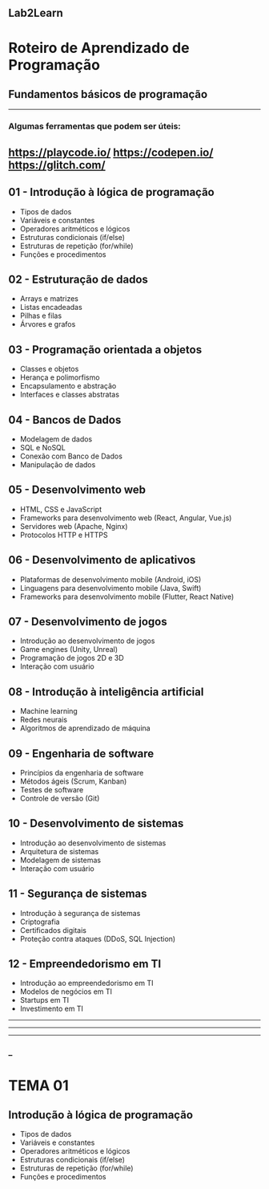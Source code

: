 ## Lab2Learn

# Roteiro de Aprendizado de Programação

## Fundamentos básicos de programação

---
### Algumas ferramentas que podem ser úteis:

https://playcode.io/
https://codepen.io/
https://glitch.com/
---

## 01 - Introdução à lógica de programação
*    Tipos de dados
*    Variáveis e constantes
*    Operadores aritméticos e lógicos
*    Estruturas condicionais (if/else)
*    Estruturas de repetição (for/while)
*    Funções e procedimentos

## 02 - Estruturação de dados

*    Arrays e matrizes
*    Listas encadeadas
*    Pilhas e filas
*    Árvores e grafos

## 03 - Programação orientada a objetos
*    Classes e objetos
*    Herança e polimorfismo
*    Encapsulamento e abstração
*   Interfaces e classes abstratas

## 04 - Bancos de Dados

*    Modelagem de dados
*    SQL e NoSQL
*    Conexão com Banco de Dados
*    Manipulação de dados

## 05 - Desenvolvimento web

*    HTML, CSS e JavaScript
*    Frameworks para desenvolvimento web (React, Angular, Vue.js)
*    Servidores web (Apache, Nginx)
*    Protocolos HTTP e HTTPS

## 06 - Desenvolvimento de aplicativos

*    Plataformas de desenvolvimento mobile (Android, iOS)
*    Linguagens para desenvolvimento mobile (Java, Swift)
*    Frameworks para desenvolvimento mobile (Flutter, React Native)

## 07 - Desenvolvimento de jogos

*    Introdução ao desenvolvimento de jogos
*    Game engines (Unity, Unreal)
*    Programação de jogos 2D e 3D
*    Interação com usuário

## 08 - Introdução à inteligência artificial

*    Machine learning
*    Redes neurais
*    Algoritmos de aprendizado de máquina

## 09 - Engenharia de software

*    Princípios da engenharia de software
*    Métodos ágeis (Scrum, Kanban)
*    Testes de software
*    Controle de versão (Git)

## 10 - Desenvolvimento de sistemas

*    Introdução ao desenvolvimento de sistemas
*    Arquitetura de sistemas
*    Modelagem de sistemas
*    Interação com usuário

## 11 - Segurança de sistemas

*    Introdução à segurança de sistemas
*    Criptografia
*    Certificados digitais
*    Proteção contra ataques (DDoS, SQL Injection)

## 12 - Empreendedorismo em TI

*    Introdução ao empreendedorismo em TI
*    Modelos de negócios em TI
*    Startups em TI
*    Investimento em TI

---
---
---
### _
# TEMA 01
## Introdução à lógica de programação
*    Tipos de dados
*    Variáveis e constantes
*    Operadores aritméticos e lógicos
*    Estruturas condicionais (if/else)
*    Estruturas de repetição (for/while)
*    Funções e procedimentos

